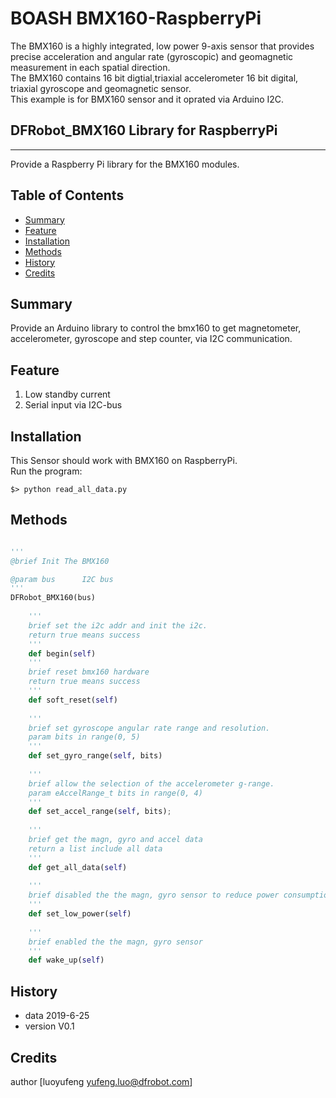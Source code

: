 # BOASH BMX160-RaspberryPi
The BMX160 is a highly integrated, low power 9-axis sensor that provides precise acceleration and angular rate (gyroscopic) and geomagnetic measurement in each spatial direction.<br>
The BMX160 contains 16 bit digtial,triaxial accelerometer 16 bit digital, triaxial gyroscope and geomagnetic sensor.<br>
This example is for BMX160 sensor and it oprated via Arduino I2C.

## DFRobot_BMX160 Library for RaspberryPi
---------------------------------------------------------
Provide a Raspberry Pi library for the BMX160 modules.

## Table of Contents

* [Summary](#summary)
* [Feature](#feature)
* [Installation](#installation)
* [Methods](#methods)
* [History](#history)
* [Credits](#credits)
<snippet>
<content>

## Summary
Provide an Arduino library to control the bmx160 to get magnetometer, accelerometer, gyroscope and step counter, via I2C communication.

## Feature
1. Low standby current
2. Serial input via I2C-bus

## Installation

This Sensor should work with BMX160 on RaspberryPi.<br>
Run the program:
```
$> python read_all_data.py

```

## Methods

```Python

'''
@brief Init The BMX160

@param bus      I2C bus
'''
DFRobot_BMX160(bus)
    
    '''
    brief set the i2c addr and init the i2c.
    return true means success
    '''
    def begin(self)
    '''
    brief reset bmx160 hardware
    return true means success
    '''
    def soft_reset(self)
    
    '''
    brief set gyroscope angular rate range and resolution.
    param bits in range(0, 5)
    '''
    def set_gyro_range(self, bits)
    
    '''
    brief allow the selection of the accelerometer g-range.
    param eAccelRange_t bits in range(0, 4)
    '''
    def set_accel_range(self, bits);
    
    '''
    brief get the magn, gyro and accel data 
    return a list include all data
    '''
    def get_all_data(self)
    
    '''
    brief disabled the the magn, gyro sensor to reduce power consumption
    '''
    def set_low_power(self)
    
    '''
    brief enabled the the magn, gyro sensor
    '''
    def wake_up(self)


```
## History

- data 2019-6-25
- version V0.1

## Credits

author [luoyufeng yufeng.luo@dfrobot.com]

